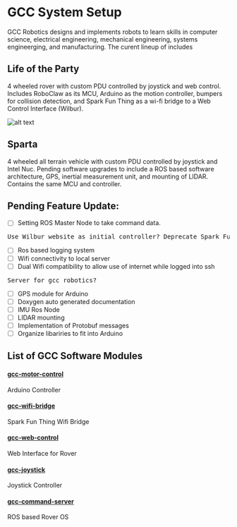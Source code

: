 # GCC System Setup

GCC Robotics designs and implements robots to learn skills in computer science, electrical engineering, mechanical engineering, systems engineerging, and manufacturing. The curent lineup of includes

## Life of the Party
4 wheeled rover with custom PDU controlled by joystick and web control. Includes RoboClaw as its MCU, Arduino as the motion controller, bumpers for collision detection, and Spark Fun Thing as a wi-fi bridge to a Web Control Interface (Wilbur). 

![alt text](https://raw.githubusercontent.com/so0p/gcc-system-setup/master/images/lotp-system.png)

## Sparta 
4 wheeled all terrain vehicle with custom PDU controlled by joystick and Intel Nuc. Pending software upgrades to include a ROS based software architecture, GPS, inertial measurement unit, and mounting of LIDAR. Contains the same MCU and controller. 

## Pending Feature Update:
- [ ] Setting ROS Master Node to take command data. 
<pre>Use Wilbur website as initial controller? Deprecate Spark Fun Thing?</pre>
- [ ] Ros based logging system
- [ ] Wifi connectivity to local server
- [ ] Dual Wifi compatibility to allow use of internet while logged into ssh
<pre>Server for gcc robotics? </pre>
- [ ] GPS module for Arduino
- [ ] Doxygen auto generated documentation
- [ ] IMU Ros Node
- [ ] LIDAR mounting
- [ ] Implementation of Protobuf messages
- [ ] Organize libariries to fit into Arduino

## List of GCC Software Modules
#### [gcc-motor-control](https://github.com/so0p/gcc-motor-control)
Arduino Controller
#### [gcc-wifi-bridge](https://github.com/so0p/gcc-wifi-bridge)
Spark Fun Thing Wifi Bridge
#### [gcc-web-control](https://github.com/so0p/gcc-web-control)
Web Interface for Rover
#### [gcc-joystick](https://github.com/so0p/gcc-joystick)
Joystick Controller
#### [gcc-command-server](https://github.com/so0p/gcc-command-center)
ROS based Rover OS
